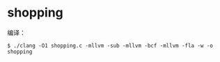 # shopping

编译：

```shell
$ ./clang -O1 shopping.c -mllvm -sub -mllvm -bcf -mllvm -fla -w -o shopping
```

